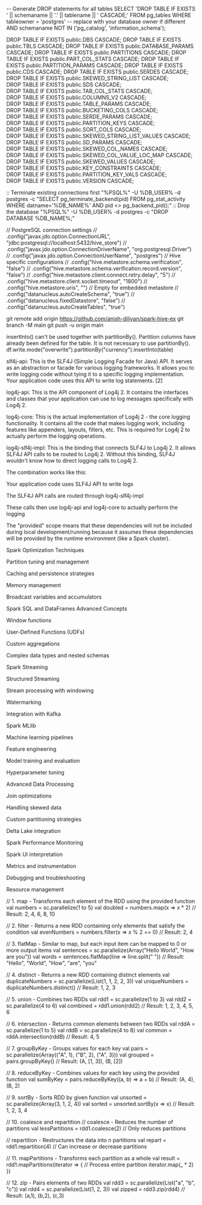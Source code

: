 -- Generate DROP statements for all tables
SELECT 'DROP TABLE IF EXISTS ' || schemaname || '.' || tablename || ' CASCADE;'
FROM pg_tables
WHERE tableowner = 'postgres' -- replace with your database owner if different
AND schemaname NOT IN ('pg_catalog', 'information_schema');

DROP TABLE IF EXISTS public.DBS CASCADE;
DROP TABLE IF EXISTS public.TBLS CASCADE;
DROP TABLE IF EXISTS public.DATABASE_PARAMS CASCADE;
DROP TABLE IF EXISTS public.PARTITIONS CASCADE;
DROP TABLE IF EXISTS public.PART_COL_STATS CASCADE;
DROP TABLE IF EXISTS public.PARTITION_PARAMS CASCADE;
DROP TABLE IF EXISTS public.CDS CASCADE;
DROP TABLE IF EXISTS public.SERDES CASCADE;                                                                                                                                       
DROP TABLE IF EXISTS public.SKEWED_STRING_LIST CASCADE;                                                                                                                           
DROP TABLE IF EXISTS public.SDS CASCADE;                                                                                                                                          
DROP TABLE IF EXISTS public.TAB_COL_STATS CASCADE;                                                                                                                                
DROP TABLE IF EXISTS public.COLUMNS_V2 CASCADE;                                                                                                                                   
DROP TABLE IF EXISTS public.TABLE_PARAMS CASCADE;                                                                                                                                 
DROP TABLE IF EXISTS public.BUCKETING_COLS CASCADE;                                                                                                                               
DROP TABLE IF EXISTS public.SERDE_PARAMS CASCADE;                                                                                                                                 
DROP TABLE IF EXISTS public.PARTITION_KEYS CASCADE;                                                                                                                               
DROP TABLE IF EXISTS public.SORT_COLS CASCADE;                                                                                                                                    
DROP TABLE IF EXISTS public.SKEWED_STRING_LIST_VALUES CASCADE;                                                                                                                    
DROP TABLE IF EXISTS public.SD_PARAMS CASCADE;                                                                                                                                    
DROP TABLE IF EXISTS public.SKEWED_COL_NAMES CASCADE;                                                                                                                             
DROP TABLE IF EXISTS public.SKEWED_COL_VALUE_LOC_MAP CASCADE;                                                                                                                     
DROP TABLE IF EXISTS public.SKEWED_VALUES CASCADE;                                                                                                                                
DROP TABLE IF EXISTS public.KEY_CONSTRAINTS CASCADE;                                                                                                                              
DROP TABLE IF EXISTS public.PARTITION_KEY_VALS CASCADE;                                                                                                                           
DROP TABLE IF EXISTS public.VERSION CASCADE;    

:: Terminate existing connections first
"%PSQL%" -U %DB_USER% -d postgres -c "SELECT pg_terminate_backend(pid) FROM pg_stat_activity WHERE datname='%DB_NAME%' AND pid <> pg_backend_pid();"
:: Drop the database
"%PSQL%" -U %DB_USER% -d postgres -c "DROP DATABASE %DB_NAME%;"

// PostgreSQL connection settings
//        .config("javax.jdo.option.ConnectionURL", "jdbc:postgresql://localhost:5432/hive_store")
//        .config("javax.jdo.option.ConnectionDriverName", "org.postgresql.Driver")
//        .config("javax.jdo.option.ConnectionUserName", "postgres")
// Hive specific configurations
//        .config("hive.metastore.schema.verification", "false")
//        .config("hive.metastore.schema.verification.record.version", "false")
//        .config("hive.metastore.client.connect.retry.delay", "5")
//        .config("hive.metastore.client.socket.timeout", "1800")
//        .config("hive.metastore.uris", "")  // Empty for embedded metastore
//        .config("datanucleus.autoCreateSchema", "true")
//        .config("datanucleus.fixedDatastore", "false")
//        .config("datanucleus.autoCreateTables", "true")

git remote add origin https://github.com/anish-diliyan/spark-hive-ex
git branch -M main
git push -u origin main

insertInto() can't be used together with partitionBy(). Partition columns have already been defined for the table. It is not necessary to use partitionBy().
df.write.mode("overwrite").partitionBy("currency").insertInto(table)

slf4j-api: This is the SLF4J (Simple Logging Facade for Java) API. It serves as an abstraction or facade for various logging frameworks. It allows you to write logging code without tying it to a specific logging implementation. Your application code uses this API to write log statements. [2]

log4j-api: This is the API component of Log4j 2. It contains the interfaces and classes that your application can use to log messages specifically with Log4j 2.

log4j-core: This is the actual implementation of Log4j 2 - the core logging functionality. It contains all the code that makes logging work, including features like appenders, layouts, filters, etc. This is required for Log4j 2 to actually perform the logging operations.

log4j-slf4j-impl: This is the binding that connects SLF4J to Log4j 2. It allows SLF4J API calls to be routed to Log4j 2. Without this binding, SLF4J wouldn't know how to direct logging calls to Log4j 2.

The combination works like this:

Your application code uses SLF4J API to write logs

The SLF4J API calls are routed through log4j-slf4j-impl

These calls then use log4j-api and log4j-core to actually perform the logging

The "provided" scope means that these dependencies will not be included during local development/running because it assumes these dependencies will be provided by the runtime environment (like a Spark cluster). 

Spark Optimization Techniques

Partition tuning and management

Caching and persistence strategies

Memory management

Broadcast variables and accumulators

Spark SQL and DataFrames Advanced Concepts

Window functions

User-Defined Functions (UDFs)

Custom aggregations

Complex data types and nested schemas

Spark Streaming

Structured Streaming

Stream processing with windowing

Watermarking

Integration with Kafka

Spark MLlib

Machine learning pipelines

Feature engineering

Model training and evaluation

Hyperparameter tuning

Advanced Data Processing

Join optimizations

Handling skewed data

Custom partitioning strategies

Delta Lake integration

Spark Performance Monitoring

Spark UI interpretation

Metrics and instrumentation

Debugging and troubleshooting

Resource management

// 1. map - Transforms each element of the RDD using the provided function
val numbers = sc.parallelize(1 to 5)
val doubled = numbers.map(x => x * 2)
// Result: 2, 4, 6, 8, 10

// 2. filter - Returns a new RDD containing only elements that satisfy the condition
val evenNumbers = numbers.filter(x => x % 2 == 0)
// Result: 2, 4

// 3. flatMap - Similar to map, but each input item can be mapped to 0 or more output items
val sentences = sc.parallelize(Array("Hello World", "How are you"))
val words = sentences.flatMap(line => line.split(" "))
// Result: "Hello", "World", "How", "are", "you"

// 4. distinct - Returns a new RDD containing distinct elements
val duplicateNumbers = sc.parallelize(List(1, 1, 2, 2, 3))
val uniqueNumbers = duplicateNumbers.distinct()
// Result: 1, 2, 3

// 5. union - Combines two RDDs
val rdd1 = sc.parallelize(1 to 3)
val rdd2 = sc.parallelize(4 to 6)
val combined = rdd1.union(rdd2)
// Result: 1, 2, 3, 4, 5, 6

// 6. intersection - Returns common elements between two RDDs
val rddA = sc.parallelize(1 to 5)
val rddB = sc.parallelize(4 to 8)
val common = rddA.intersection(rddB)
// Result: 4, 5

// 7. groupByKey - Groups values for each key
val pairs = sc.parallelize(Array(("A", 1), ("B", 2), ("A", 3)))
val grouped = pairs.groupByKey()
// Result: (A, [1, 3]), (B, [2])

// 8. reduceByKey - Combines values for each key using the provided function
val sumByKey = pairs.reduceByKey((a, b) => a + b)
// Result: (A, 4), (B, 2)

// 9. sortBy - Sorts RDD by given function
val unsorted = sc.parallelize(Array(3, 1, 2, 4))
val sorted = unsorted.sortBy(x => x)
// Result: 1, 2, 3, 4

// 10. coalesce and repartition
// coalesce - Reduces the number of partitions
val lessPartitions = rdd1.coalesce(2) // Only reduces partitions

// repartition - Restructures the data into n partitions
val repart = rdd1.repartition(4) // Can increase or decrease partitions

// 11. mapPartitions - Transforms each partition as a whole
val result = rdd1.mapPartitions(iterator => {
// Process entire partition
iterator.map(_ * 2)
})

// 12. zip - Pairs elements of two RDDs
val rdd3 = sc.parallelize(List("a", "b", "c"))
val rdd4 = sc.parallelize(List(1, 2, 3))
val zipped = rdd3.zip(rdd4)
// Result: (a,1), (b,2), (c,3)
